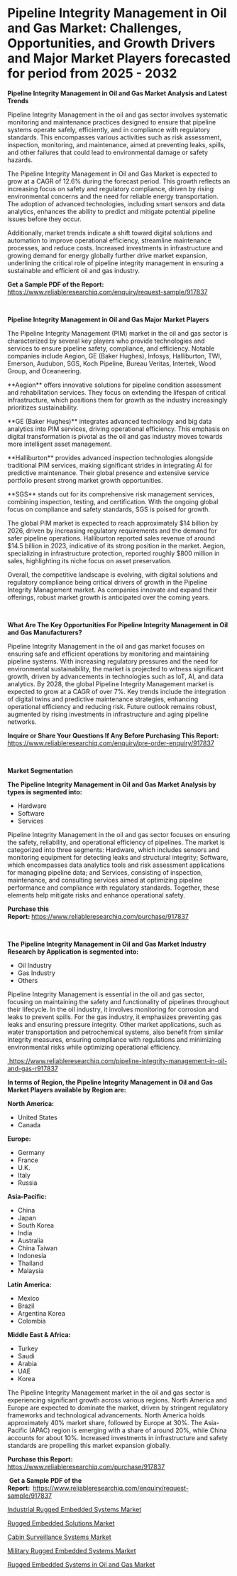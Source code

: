 <p><h1>Pipeline Integrity Management in Oil and Gas Market: Challenges, Opportunities, and Growth Drivers and Major Market Players forecasted for period from 2025 - 2032</h1></p><p><strong>Pipeline Integrity Management in Oil and Gas Market Analysis and Latest Trends</strong></p>
<p><p>Pipeline Integrity Management in the oil and gas sector involves systematic monitoring and maintenance practices designed to ensure that pipeline systems operate safely, efficiently, and in compliance with regulatory standards. This encompasses various activities such as risk assessment, inspection, monitoring, and maintenance, aimed at preventing leaks, spills, and other failures that could lead to environmental damage or safety hazards.</p><p>The Pipeline Integrity Management in Oil and Gas Market is expected to grow at a CAGR of 12.6% during the forecast period. This growth reflects an increasing focus on safety and regulatory compliance, driven by rising environmental concerns and the need for reliable energy transportation. The adoption of advanced technologies, including smart sensors and data analytics, enhances the ability to predict and mitigate potential pipeline issues before they occur.</p><p>Additionally, market trends indicate a shift toward digital solutions and automation to improve operational efficiency, streamline maintenance processes, and reduce costs. Increased investments in infrastructure and growing demand for energy globally further drive market expansion, underlining the critical role of pipeline integrity management in ensuring a sustainable and efficient oil and gas industry.</p></p>
<p><strong>Get a Sample PDF of the Report:&nbsp;</strong> <a href="https://www.reliableresearchiq.com/enquiry/request-sample/917837?utm_campaign=1834&utm_medium=2&utm_source=Github&utm_content=ia&utm_term=07032025&utm_id=pipeline-integrity-management-in-oil-and-gas">https://www.reliableresearchiq.com/enquiry/request-sample/917837</a></p>
<p>&nbsp;</p>
<p><strong>Pipeline Integrity Management in Oil and Gas Major Market Players</strong></p>
<p><p>The Pipeline Integrity Management (PIM) market in the oil and gas sector is characterized by several key players who provide technologies and services to ensure pipeline safety, compliance, and efficiency. Notable companies include Aegion, GE (Baker Hughes), Infosys, Halliburton, TWI, Emerson, Audubon, SGS, Koch Pipeline, Bureau Veritas, Intertek, Wood Group, and Oceaneering.</p><p>**Aegion** offers innovative solutions for pipeline condition assessment and rehabilitation services. They focus on extending the lifespan of critical infrastructure, which positions them for growth as the industry increasingly prioritizes sustainability.</p><p>**GE (Baker Hughes)** integrates advanced technology and big data analytics into PIM services, driving operational efficiency. This emphasis on digital transformation is pivotal as the oil and gas industry moves towards more intelligent asset management.</p><p>**Halliburton** provides advanced inspection technologies alongside traditional PIM services, making significant strides in integrating AI for predictive maintenance. Their global presence and extensive service portfolio present strong market growth opportunities.</p><p>**SGS** stands out for its comprehensive risk management services, combining inspection, testing, and certification. With the ongoing global focus on compliance and safety standards, SGS is poised for growth.</p><p>The global PIM market is expected to reach approximately $14 billion by 2026, driven by increasing regulatory requirements and the demand for safer pipeline operations. Halliburton reported sales revenue of around $14.5 billion in 2023, indicative of its strong position in the market. Aegion, specializing in infrastructure protection, reported roughly $800 million in sales, highlighting its niche focus on asset preservation.</p><p>Overall, the competitive landscape is evolving, with digital solutions and regulatory compliance being critical drivers of growth in the Pipeline Integrity Management market. As companies innovate and expand their offerings, robust market growth is anticipated over the coming years.</p></p>
<p>&nbsp;</p>
<p><strong>What Are The Key Opportunities For Pipeline Integrity Management in Oil and Gas Manufacturers?</strong></p>
<p><p>Pipeline Integrity Management in the oil and gas market focuses on ensuring safe and efficient operations by monitoring and maintaining pipeline systems. With increasing regulatory pressures and the need for environmental sustainability, the market is projected to witness significant growth, driven by advancements in technologies such as IoT, AI, and data analytics. By 2028, the global Pipeline Integrity Management market is expected to grow at a CAGR of over 7%. Key trends include the integration of digital twins and predictive maintenance strategies, enhancing operational efficiency and reducing risk. Future outlook remains robust, augmented by rising investments in infrastructure and aging pipeline networks.</p></p>
<p><strong>Inquire or Share Your Questions If Any Before Purchasing This Report:</strong> <a href="https://www.reliableresearchiq.com/enquiry/pre-order-enquiry/917837?utm_campaign=1834&utm_medium=2&utm_source=Github&utm_content=ia&utm_term=07032025&utm_id=pipeline-integrity-management-in-oil-and-gas">https://www.reliableresearchiq.com/enquiry/pre-order-enquiry/917837</a></p>
<p>&nbsp;</p>
<p><strong>Market Segmentation</strong></p>
<p><strong>The Pipeline Integrity Management in Oil and Gas Market Analysis by types is segmented into:</strong></p>
<p><ul><li>Hardware</li><li>Software</li><li>Services</li></ul></p>
<p><p>Pipeline Integrity Management in the oil and gas sector focuses on ensuring the safety, reliability, and operational efficiency of pipelines. The market is categorized into three segments: Hardware, which includes sensors and monitoring equipment for detecting leaks and structural integrity; Software, which encompasses data analytics tools and risk assessment applications for managing pipeline data; and Services, consisting of inspection, maintenance, and consulting services aimed at optimizing pipeline performance and compliance with regulatory standards. Together, these elements help mitigate risks and enhance operational safety.</p></p>
<p><strong>Purchase this Report:&nbsp;</strong><a href="https://www.reliableresearchiq.com/purchase/917837?utm_campaign=1834&utm_medium=2&utm_source=Github&utm_content=ia&utm_term=07032025&utm_id=pipeline-integrity-management-in-oil-and-gas">https://www.reliableresearchiq.com/purchase/917837</a></p>
<p>&nbsp;</p>
<p><strong>The Pipeline Integrity Management in Oil and Gas Market Industry Research by Application is segmented into:</strong></p>
<p><ul><li>Oil Industry</li><li>Gas Industry</li><li>Others</li></ul></p>
<p><p>Pipeline Integrity Management is essential in the oil and gas sector, focusing on maintaining the safety and functionality of pipelines throughout their lifecycle. In the oil industry, it involves monitoring for corrosion and leaks to prevent spills. For the gas industry, it emphasizes preventing gas leaks and ensuring pressure integrity. Other market applications, such as water transportation and petrochemical systems, also benefit from similar integrity measures, ensuring compliance with regulations and minimizing environmental risks while optimizing operational efficiency.</p></p>
<p><a href="https://www.reliableresearchiq.com/pipeline-integrity-management-in-oil-and-gas-r917837?utm_campaign=1834&utm_medium=2&utm_source=Github&utm_content=ia&utm_term=07032025&utm_id=pipeline-integrity-management-in-oil-and-gas">&nbsp;https://www.reliableresearchiq.com/pipeline-integrity-management-in-oil-and-gas-r917837</a></p>
<p><strong>In terms of Region, the Pipeline Integrity Management in Oil and Gas Market Players available by Region are:</strong></p>
<p>
    <p> <strong> North America: </strong>
        <ul>
            <li>United States</li>
            <li>Canada</li>
        </ul>
        </p> 
    <p> <strong> Europe: </strong>
        <ul>
            <li>Germany</li>
            <li>France</li>
            <li>U.K.</li>
            <li>Italy</li>
            <li>Russia</li>
        </ul>
        </p> 
    <p> <strong> Asia-Pacific: </strong>
        <ul>
            <li>China</li>
            <li>Japan</li>
            <li>South Korea</li>
            <li>India</li>
            <li>Australia</li>
            <li>China Taiwan</li>
            <li>Indonesia</li>
            <li>Thailand</li>
            <li>Malaysia</li>
        </ul>
        </p> 
    <p> <strong> Latin America: </strong>
        <ul>
            <li>Mexico</li>
            <li>Brazil</li>
            <li>Argentina Korea</li>
            <li>Colombia</li>
        </ul>
        </p> 
    <p> <strong> Middle East & Africa: </strong>
        <ul>
            <li>Turkey</li>
            <li>Saudi</li>
            <li>Arabia</li>
            <li>UAE</li>
            <li>Korea</li>
        </ul>
    </p>
    </p>
<p><p>The Pipeline Integrity Management market in the oil and gas sector is experiencing significant growth across various regions. North America and Europe are expected to dominate the market, driven by stringent regulatory frameworks and technological advancements. North America holds approximately 40% market share, followed by Europe at 30%. The Asia-Pacific (APAC) region is emerging with a share of around 20%, while China accounts for about 10%. Increased investments in infrastructure and safety standards are propelling this market expansion globally.</p></p>
<p><strong>Purchase this Report: </strong><a href="https://www.reliableresearchiq.com/purchase/917837?utm_campaign=1834&utm_medium=2&utm_source=Github&utm_content=ia&utm_term=07032025&utm_id=pipeline-integrity-management-in-oil-and-gas">https://www.reliableresearchiq.com/purchase/917837</a></p>
<p>&nbsp;<strong>Get a Sample PDF of the Report:&nbsp;&nbsp;</strong><a href="https://www.reliableresearchiq.com/enquiry/request-sample/917837?utm_campaign=1834&utm_medium=2&utm_source=Github&utm_content=ia&utm_term=07032025&utm_id=pipeline-integrity-management-in-oil-and-gas">https://www.reliableresearchiq.com/enquiry/request-sample/917837</a></p>
<p><strong></strong></p>
<p><p><a href="https://github.com/biandnikelrs/Market-Research-Report-List-1/blob/main/industrial-rugged-embedded-systems-market.md?utm_campaign=1834&utm_medium=2&utm_source=Github&utm_content=ia&utm_term=07032025&utm_id=pipeline-integrity-management-in-oil-and-gas">Industrial Rugged Embedded Systems Market</a></p><p><a href="https://github.com/tentandyik/Market-Research-Report-List-1/blob/main/rugged-embedded-solutions-market.md?utm_campaign=1834&utm_medium=2&utm_source=Github&utm_content=ia&utm_term=07032025&utm_id=pipeline-integrity-management-in-oil-and-gas">Rugged Embedded Solutions Market</a></p><p><a href="https://github.com/daglascimpoi/Market-Research-Report-List-1/blob/main/cabin-surveillance-systems-market.md?utm_campaign=1834&utm_medium=2&utm_source=Github&utm_content=ia&utm_term=07032025&utm_id=pipeline-integrity-management-in-oil-and-gas">Cabin Surveillance Systems Market</a></p><p><a href="https://github.com/myongfranzcs/Market-Research-Report-List-1/blob/main/military-rugged-embedded-systems-market.md?utm_campaign=1834&utm_medium=2&utm_source=Github&utm_content=ia&utm_term=07032025&utm_id=pipeline-integrity-management-in-oil-and-gas">Military Rugged Embedded Systems Market</a></p><p><a href="https://github.com/lonanweaseh4/Market-Research-Report-List-1/blob/main/rugged-embedded-systems-in-oil-and-gas-market.md?utm_campaign=1834&utm_medium=2&utm_source=Github&utm_content=ia&utm_term=07032025&utm_id=pipeline-integrity-management-in-oil-and-gas">Rugged Embedded Systems in Oil and Gas Market</a></p></p>